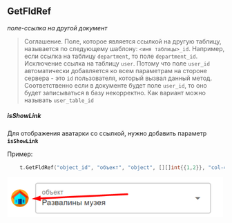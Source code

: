 ## GetFldRef
*поле-ссылка на другой документ*

> Соглашение. Поле, которое является ссылкой на другую таблицу, называется по следующему шаблону: `<имя таблицы>_id`. Например, если ссылка на таблицу `department`, то поле `department_id`.
  Исключение ссылка на таблицу `user`. Потому что поле `user_id` автоматически добавляется ко всем параметрам на стороне сервера - это `id` пользователя, который вызвал данный метод. Соответственно если в документе будет поле `user_id`, то оно будет записываться в базу некорректно. Как вариант можно называть `user_table_id`

##### isShowLink

Для отображения аватарки со ссылкой, нужно добавить параметр **`isShowLink`**

Пример:
```go
    t.GetFldRef("object_id", "объект", "object", [][]int{{1,2}}, "col-4", "isShowLink")
```
<img src="flds/is_show_link.png" style="max-width: 500px">